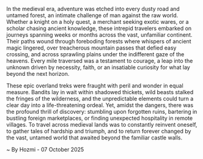 
In the medieval era, adventure was etched into every dusty road and untamed forest, an intimate challenge of man against the raw world. Whether a knight on a holy quest, a merchant seeking exotic wares, or a scholar chasing ancient knowledge, these intrepid travelers embarked on journeys spanning weeks or months across the vast, unfamiliar continent. Their paths wound through foreboding forests where whispers of ancient magic lingered, over treacherous mountain passes that defied easy crossing, and across sprawling plains under the indifferent gaze of the heavens. Every mile traversed was a testament to courage, a leap into the unknown driven by necessity, faith, or an insatiable curiosity for what lay beyond the next horizon.

These epic overland treks were fraught with peril and wonder in equal measure. Bandits lay in wait within shadowed thickets, wild beasts stalked the fringes of the wilderness, and the unpredictable elements could turn a clear day into a life-threatening ordeal. Yet, amidst the dangers, there was the profound thrill of discovery: stumbling upon forgotten ruins, bartering in bustling foreign marketplaces, or finding unexpected hospitality in remote villages. To travel across medieval lands was to constantly reinvent oneself, to gather tales of hardship and triumph, and to return forever changed by the vast, untamed world that awaited beyond the familiar castle walls.

~ By Hozmi - 07 October 2025
